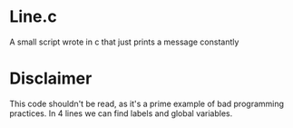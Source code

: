 # Line.c
A small script wrote in c that just prints a message constantly

# Disclaimer
This code shouldn't be read, as it's a prime example of bad programming practices. In 4 lines we can find labels and global variables.
